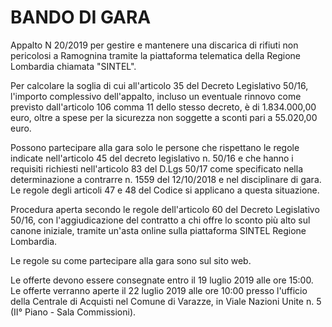 # BANDO DI GARA
Appalto N 20/2019 per gestire e mantenere una discarica di rifiuti non pericolosi a Ramognina tramite la piattaforma telematica della Regione Lombardia chiamata "SINTEL".

Per calcolare la soglia di cui all'articolo 35 del Decreto Legislativo 50/16, l'importo complessivo dell'appalto, incluso un eventuale rinnovo come previsto dall'articolo 106 comma 11 dello stesso decreto, è di 1.834.000,00 euro, oltre a spese per la sicurezza non soggette a sconti pari a 55.020,00 euro.

Possono partecipare alla gara solo le persone che rispettano le regole indicate nell'articolo 45 del decreto legislativo n. 50/16 e che hanno i requisiti richiesti nell'articolo 83 del D.Lgs 50/17 come specificato nella determinazione a contrarre n. 1559 del 12/10/2018 e nel disciplinare di gara. Le regole degli articoli 47 e 48 del Codice si applicano a questa situazione.

Procedura aperta secondo le regole dell'articolo 60 del Decreto Legislativo 50/16, con l'aggiudicazione del contratto a chi offre lo sconto più alto sul canone iniziale, tramite un'asta online sulla piattaforma SINTEL Regione Lombardia.

Le regole su come partecipare alla gara sono sul sito web.

Le offerte devono essere consegnate entro il 19 luglio 2019 alle ore 15:00. Le offerte verranno aperte il 22 luglio 2019 alle ore 10:00 presso l'ufficio della Centrale di Acquisti nel Comune di Varazze, in Viale Nazioni Unite n. 5 (II° Piano - Sala Commissioni).

